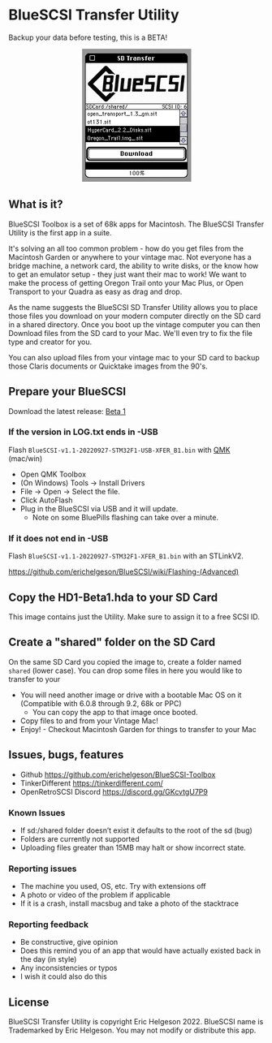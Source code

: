 # BlueSCSI Transfer Utility
Backup your data before testing, this is a BETA!

<p align="center">
  <img alt="Screen Shot of Transfer Utility" src="images/screenshot.png">
</p>

## What is it?

BlueSCSI Toolbox is a set of 68k apps for Macintosh. The BlueSCSI Transfer Utility is the first app in a suite.

It's solving an all too common problem - how do you get files from the Macintosh Garden or anywhere to your vintage mac. Not everyone has a bridge machine, a network card, the ability to write disks, or the know how to get an emulator setup - they just want their mac to work! We want to make the process of getting Oregon Trail onto your Mac Plus, or Open Transport to your Quadra as easy as drag and drop.

As the name suggests the BlueSCSI SD Transfer Utility allows you to place those files you download on your modern computer directly on the SD card in a shared directory. Once you boot up the vintage computer you can then Download files from the SD card to your Mac. We'll even try to fix the file type and creator for you.

You can also upload files from your vintage mac to your SD card to backup those Claris documents or Quicktake images from the 90's.

## Prepare your BlueSCSI

Download the latest release: [Beta 1](https://github.com/erichelgeson/BlueSCSI-Toolbox/releases/download/v20220927-BETA1/Beta1.zip)

### If the version in LOG.txt ends in -USB

Flash `BlueSCSI-v1.1-20220927-STM32F1-USB-XFER_B1.bin` with [QMK](https://github.com/qmk/qmk_toolbox/releases/tag/0.2.2) (mac/win)

* Open QMK Toolbox
* (On Windows) Tools -> Install Drivers
* File -> Open -> Select the file.
* Click AutoFlash
* Plug in the BlueSCSI via USB and it will update.
  - Note on some BluePills flashing can take over a minute.

### If it does **not** end in -USB

Flash `BlueSCSI-v1.1-20220927-STM32F1-XFER_B1.bin` with an STLinkV2.

https://github.com/erichelgeson/BlueSCSI/wiki/Flashing-(Advanced) 

## Copy the HD1-Beta1.hda to your SD Card

This image contains just the Utility. Make sure to assign it to a free SCSI ID.

## Create a "shared" folder on the SD Card

On the same SD Card you copied the image to, create a folder named `shared` (lower case). You can drop some files in here you would like to transfer to your

* You will need another image or drive with a bootable Mac OS on it (Compatible with 6.0.8 through 9.2, 68k or PPC)
  - You can copy the app to that image once booted.
* Copy files to and from your Vintage Mac!
* Enjoy! - Checkout Macintosh Garden for things to transfer to your Mac

## Issues, bugs, features

* Github https://github.com/erichelgeson/BlueSCSI-Toolbox 
* TinkerDifferent https://tinkerdifferent.com/
* OpenRetroSCSI Discord https://discord.gg/GKcvtgU7P9

### Known Issues

* If sd:/shared folder doesn’t exist it defaults to the root of the sd (bug)
* Folders are currently not supported
* Uploading files greater than 15MB may halt or show incorrect state.

### Reporting issues

* The machine you used, OS, etc. Try with extensions off
* A photo or video of the problem if applicable
* If it is a crash, install macsbug and take a photo of the stacktrace

### Reporting feedback

* Be constructive, give opinion
* Does this remind you of an app that would have actually existed back in the day (in style)
* Any inconsistencies or typos
* I wish it could also do this

## License

BlueSCSI Transfer Utility is copyright Eric Helgeson 2022. BlueSCSI name is Trademarked by Eric Helgeson. You may not modify or distribute this app.
